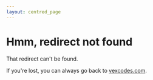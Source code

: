 ```yaml
---
layout: centred_page
---
```


# Hmm, redirect not found

That redirect can't be found.

If you're lost, you can always go back to [vexcodes.com](https://vexcodes.com).
